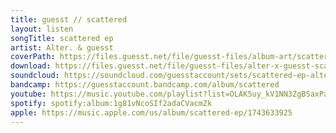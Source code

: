 ```yaml
---
title: guesst // scattered
layout: listen
songTitle: scattered ep
artist: Alter. & guesst
coverPath: https://files.guesst.net/file/guesst-files/album-art/scattered-cover.jpg
download: https://files.guesst.net/file/guesst-files/alter-x-guesst-scattered.zip
soundcloud: https://soundcloud.com/guesstaccount/sets/scattered-ep-alter-guesst
bandcamp: https://guesstaccount.bandcamp.com/album/scattered
youtube: https://music.youtube.com/playlist?list=OLAK5uy_kV1NN3ZgBSaxPadRN5oJ7y98Tczu60-dU&si=KPJpVFTZrBylNacB
spotify: spotify:album:1g81vNcoSIf2adaCVacmZk
apple: https://music.apple.com/us/album/scattered-ep/1743633925
---
```

